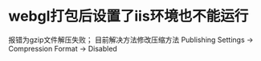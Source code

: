 # webgl打包后设置了iis环境也不能运行 #
报错为gzip文件解压失败；
目前解决方法修改压缩方法 Publishing Settings -> Compression Format -> Disabled
